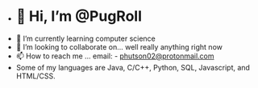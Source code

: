 - # 👋 Hi, I’m @PugRoll
- 🌱 I’m currently learning computer science
- 💞️ I’m looking to collaborate on... well really anything right now
- 📫 How to reach me ...
  email: - phutson02@protonmail.com
 - Some of my languages are Java, C/C++, Python, SQL, Javascript, and HTML/CSS. 

<!---
PugRoll/PugRoll is a ✨ special ✨ repository because its `README.md` (this file) appears on your GitHub profile.
You can click the Preview link to take a look at your changes.
--->
